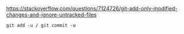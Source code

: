 https://stackoverflow.com/questions/7124726/git-add-only-modified-changes-and-ignore-untracked-files



`git add -u / git commit -u`